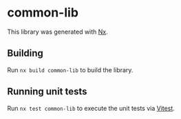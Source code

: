 # common-lib

This library was generated with [Nx](https://nx.dev).

## Building

Run `nx build common-lib` to build the library.

## Running unit tests

Run `nx test common-lib` to execute the unit tests via [Vitest](https://vitest.dev/).
